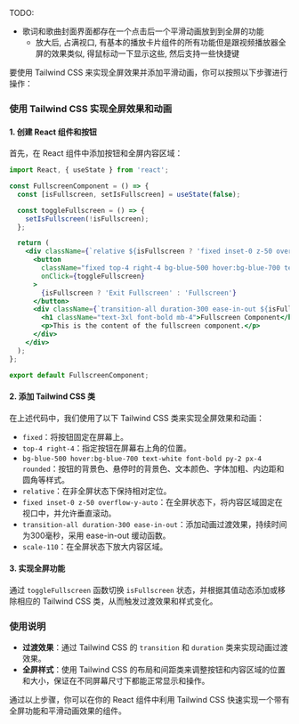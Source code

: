 TODO:
- 歌词和歌曲封面界面都存在一个点击后一个平滑动画放到到全屏的功能
  - 放大后, 占满视口, 有基本的播放卡片组件的所有功能但是跟视频播放器全屏的效果类似, 得鼠标动一下显示这些, 然后支持一些快捷键


要使用 Tailwind CSS 来实现全屏效果并添加平滑动画，你可以按照以下步骤进行操作：

### 使用 Tailwind CSS 实现全屏效果和动画

#### 1. 创建 React 组件和按钮

首先，在 React 组件中添加按钮和全屏内容区域：

```jsx
import React, { useState } from 'react';

const FullscreenComponent = () => {
  const [isFullscreen, setIsFullscreen] = useState(false);

  const toggleFullscreen = () => {
    setIsFullscreen(!isFullscreen);
  };

  return (
    <div className={`relative ${isFullscreen ? 'fixed inset-0 z-50 overflow-y-auto' : ''}`}>
      <button
        className="fixed top-4 right-4 bg-blue-500 hover:bg-blue-700 text-white font-bold py-2 px-4 rounded z-50"
        onClick={toggleFullscreen}
      >
        {isFullscreen ? 'Exit Fullscreen' : 'Fullscreen'}
      </button>
      <div className={`transition-all duration-300 ease-in-out ${isFullscreen ? 'scale-110' : ''} bg-white rounded-lg p-8 mt-8 mx-auto max-w-3xl`}>
        <h1 className="text-3xl font-bold mb-4">Fullscreen Component</h1>
        <p>This is the content of the fullscreen component.</p>
      </div>
    </div>
  );
};

export default FullscreenComponent;
```

#### 2. 添加 Tailwind CSS 类

在上述代码中，我们使用了以下 Tailwind CSS 类来实现全屏效果和动画：

- `fixed`：将按钮固定在屏幕上。
- `top-4 right-4`：指定按钮在屏幕右上角的位置。
- `bg-blue-500 hover:bg-blue-700 text-white font-bold py-2 px-4 rounded`：按钮的背景色、悬停时的背景色、文本颜色、字体加粗、内边距和圆角等样式。
- `relative`：在非全屏状态下保持相对定位。
- `fixed inset-0 z-50 overflow-y-auto`：在全屏状态下，将内容区域固定在视口中，并允许垂直滚动。
- `transition-all duration-300 ease-in-out`：添加动画过渡效果，持续时间为300毫秒，采用 ease-in-out 缓动函数。
- `scale-110`：在全屏状态下放大内容区域。

#### 3. 实现全屏功能

通过 `toggleFullscreen` 函数切换 `isFullscreen` 状态，并根据其值动态添加或移除相应的 Tailwind CSS 类，从而触发过渡效果和样式变化。

### 使用说明

- **过渡效果**：通过 Tailwind CSS 的 `transition` 和 `duration` 类来实现动画过渡效果。
- **全屏样式**：使用 Tailwind CSS 的布局和间距类来调整按钮和内容区域的位置和大小，保证在不同屏幕尺寸下都能正常显示和操作。

通过以上步骤，你可以在你的 React 组件中利用 Tailwind CSS 快速实现一个带有全屏功能和平滑动画效果的组件。